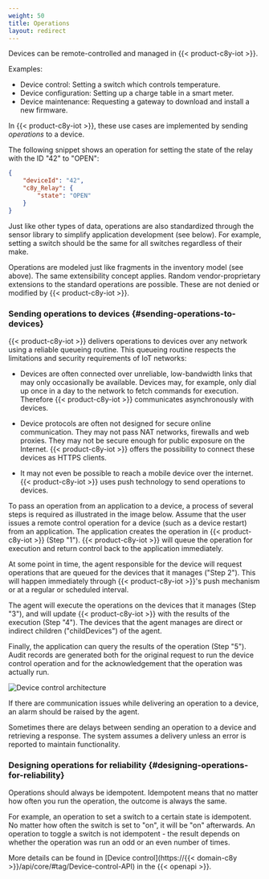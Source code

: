 ```yaml
---
weight: 50
title: Operations
layout: redirect
---
```


Devices can be remote-controlled and managed in {{< product-c8y-iot >}}.

Examples:

-   Device control: Setting a switch which controls temperature.
-   Device configuration: Setting up a charge table in a smart meter.
-   Device maintenance: Requesting a gateway to download and install a new firmware.

In {{< product-c8y-iot >}}, these use cases are implemented by sending *operations* to a device.

The following snippet shows an operation for setting the state of the relay with the ID "42" to "OPEN":

```json
{
    "deviceId": "42",
    "c8y_Relay": {
        "state": "OPEN"
    }
}
```

Just like other types of data, operations are also standardized through the sensor library to simplify application development (see below). For example, setting a switch should be the same for all switches regardless of their make.

Operations are modeled just like fragments in the inventory model (see above). The same extensibility concept applies. Random vendor-proprietary extensions to the standard operations are possible. These are not denied or modified by {{< product-c8y-iot >}}.

### Sending operations to devices {#sending-operations-to-devices}

{{< product-c8y-iot >}} delivers operations to devices over any network using a reliable queueing routine. This queueing routine respects the limitations and security requirements of IoT networks:

-   Devices are often connected over unreliable, low-bandwidth links that may only occasionally be available. Devices may, for example, only dial up once in a day to the network to fetch commands for execution. Therefore {{< product-c8y-iot >}} communicates asynchronously with devices.

-   Device protocols are often not designed for secure online communication. They may not pass NAT networks, firewalls and web proxies. They may not be secure enough for public exposure on the Internet. {{< product-c8y-iot >}} offers the possibility to connect these devices as HTTPS clients.

-   It may not even be possible to reach a mobile device over the internet. {{< product-c8y-iot >}} uses push technology to send operations to devices.

To pass an operation from an application to a device, a process of several steps is required as illustrated in the image below. Assume that the user issues a remote control operation for a device (such as a device restart) from an application. The application creates the operation in {{< product-c8y-iot >}} (Step "1"). {{< product-c8y-iot >}} will queue the operation for execution and return control back to the application immediately.

At some point in time, the agent responsible for the device will request operations that are queued for the devices that it manages ("Step 2"). This will happen immediately through {{< product-c8y-iot >}}'s push mechanism or at a regular or scheduled interval.

The agent will execute the operations on the devices that it manages (Step "3"), and will update {{< product-c8y-iot >}} with the results of the execution (Step "4"). The devices that the agent manages are direct or indirect children ("childDevices") of the agent.

Finally, the application can query the results of the operation (Step "5"). Audit records are generated both for the original request to run the device control operation and for the acknowledgement that the operation was actually run.

![Device control architecture](/images/concepts-guide/control.png)

If there are communication issues while delivering an operation to a device, an alarm should be raised by the agent.

Sometimes there are delays between sending an operation to a device and retrieving a response. The system assumes a delivery unless an error is reported to maintain functionality.

### Designing operations for reliability {#designing-operations-for-reliability}

Operations should always be idempotent. Idempotent means that no matter how often you run the operation, the outcome is always the same.

For example, an operation to set a switch to a certain state is idempotent. No matter how often the switch is set to "on", it will be "on" afterwards. An operation to toggle a switch is not idempotent - the result depends on whether the operation was run an odd or an even number of times.

More details can be found in [Device control](https://{{< domain-c8y >}}/api/core/#tag/Device-control-API) in the {{< openapi >}}.
